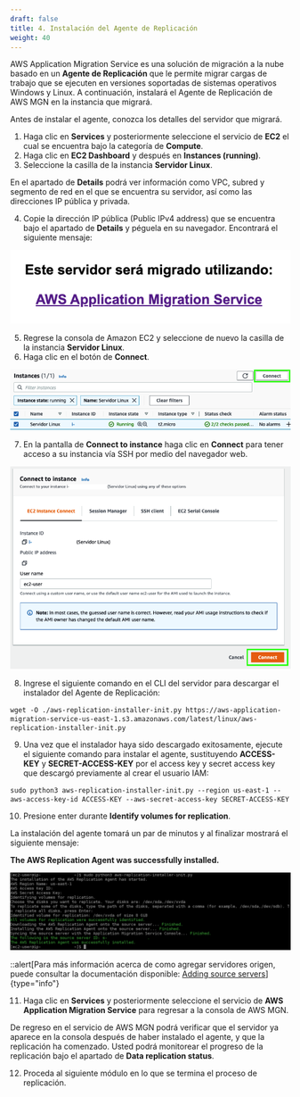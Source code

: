 ```yaml
---
draft: false
title: 4. Instalación del Agente de Replicación
weight: 40
---
```

AWS Application Migration Service es una solución de migración a la nube basado en un **Agente de Replicación** que le permite migrar cargas de trabajo que se ejecuten en versiones soportadas de sistemas operativos Windows y Linux. A continuación, instalará el Agente de Replicación de AWS MGN en la instancia que migrará.

Antes de instalar el agente, conozca los detalles del servidor que migrará.

1. Haga clic en **Services** y posteriormente seleccione el servicio de **EC2** el cual se encuentra bajo la categoría de **Compute**.
2. Haga clic en **EC2 Dashboard** y después en **Instances (running)**.
3. Seleccione la casilla de la instancia **Servidor Linux**.

En el apartado de **Details** podrá ver información como VPC, subred y segmento de red en el que se encuentra su servidor, así como las direcciones IP pública y privada.

4. Copie la dirección IP pública (Public IPv4 address) que se encuentra bajo el apartado de **Details**  y péguela en su navegador. Encontrará el siguiente mensaje:

![Este servidor será migrado utilizando AWS Application Migration Service](/static/images/mgn/seramigrado.png)
 
5. Regrese la consola de Amazon EC2 y seleccione de nuevo la casilla de la instancia **Servidor Linux**.
6. Haga clic en el botón de **Connect**.

![Connect to Linux Server](/static/images/mgn/connect1.png)

7. En la pantalla de **Connect to instance** haga clic en **Connect** para tener acceso a su instancia vía SSH por medio del navegador web.

![Connect to Linux Server](/static/images/mgn/connect2.png)

8. Ingrese el siguiente comando en el CLI del servidor para descargar el instalador del Agente de Replicación:

```
wget -O ./aws-replication-installer-init.py https://aws-application-migration-service-us-east-1.s3.amazonaws.com/latest/linux/aws-replication-installer-init.py
```

9. Una vez que el instalador haya sido descargado exitosamente, ejecute el siguiente comando para instalar el agente, sustituyendo **ACCESS-KEY** y **SECRET-ACCESS-KEY** por el access key y secret access key que descargó previamente al crear el usuario IAM:

```
sudo python3 aws-replication-installer-init.py --region us-east-1 --aws-access-key-id ACCESS-KEY --aws-secret-access-key SECRET-ACCESS-KEY
```

10. Presione enter durante **Identify volumes for replication**.

La instalación del agente tomará un par de minutos y al finalizar mostrará el siguiente mensaje:

**<span style="color\:green">The AWS Replication Agent was successfully installed.</span>**

![Agent Installation](/static/images/mgn/commands.png)

::alert[Para más información acerca de como agregar servidores origen, puede consultar la documentación disponible: [Adding source servers](https://docs.aws.amazon.com/mgn/latest/ug/adding-servers.html)]{type="info"}

11. Haga clic en **Services** y posteriormente seleccione el servicio de **AWS Application Migration Service** para regresar a la consola de AWS MGN.

De regreso en el servicio de AWS MGN podrá verificar que el servidor ya aparece en la consola después de haber instalado el agente, y que la replicación ha comenzado. Usted podrá monitorear el progreso de la replicación bajo el apartado de **Data replication status**.

12. Proceda al siguiente módulo en lo que se termina el proceso de replicación.